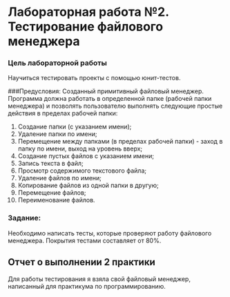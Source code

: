 # Лабораторная работа №2. Тестирование файлового менеджера

### Цель лабораторной работы
Научиться тестировать проекты с помощью юнит-тестов.

###Предусловия: 
Созданный примитивный файловый менеджер.
Программа должна работать в определенной папке (рабочей папки менеджера) и позволять пользователю выполнять следующие простые действия в пределах рабочей папки:

1. Создание папки (с указанием имени); 
2. Удаление папки по имени; 
3. Перемещение между папками (в пределах рабочей папки) - заход в папку по имени, выход на уровень вверх; 
4. Создание пустых файлов с указанием имени; 
5. Запись текста в файл; 
6. Просмотр содержимого текстового файла; 
7. Удаление файлов по имени; 
8. Копирование файлов из одной папки в другую; 
9. Перемещение файлов; 
10. Переименование файлов.

### Задание: 
Необходимо написать тесты, которые проверяют работу файлового менеджера.
Покрытия тестами составляет от 80%. 

Отчет о выполнении 2 практики
------

Для работы тестирования я взяла свой файловый менеджер, написанный для практикума по программированию. 






